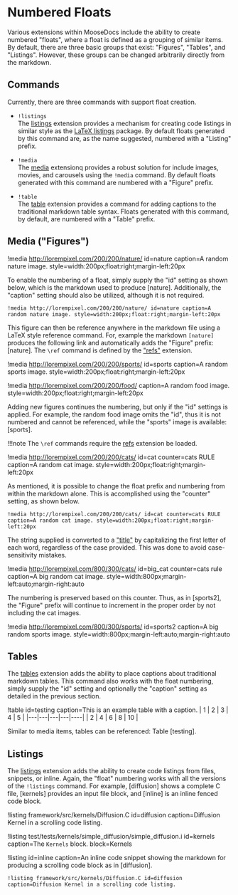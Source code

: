 # Numbered Floats

Various extensions within MooseDocs include the ability to create numbered "floats", where a
float is defined as a grouping of similar items. By default, there are three basic groups
that exist: "Figures", "Tables", and "Listings". However, these groups can be changed arbitrarily
directly from the markdown.

## Commands

Currently, there are three commands with support float creation.

* `!listings` <br>
The [listings](extensions/listings.md) extension provides a mechanism for creating code listings in similar
style as the [LaTeX listings](https://en.wikibooks.org/wiki/LaTeX/Source_Code_Listings) package. By
default floats generated by this command are, as the name suggested, numbered with a "Listing"
prefix.

* `!media` <br>
The [media](extensions/media.md) extensionq provides a robust solution for include images, movies, and carousels using the `!media` command. By default floats generated with this command are numbered
with a "Figure" prefix.

* `!table` <br>
The [table](extensions/tables.md) extension provides a command for adding captions to the traditional
markdown table syntax. Floats generated with this command, by default, are numbered with a
"Table" prefix.


## Media ("Figures")

!media http://lorempixel.com/200/200/nature/ id=nature caption=A random nature image. style=width:200px;float:right;margin-left:20px

To enable the numbering of a float, simply supply the "id" setting as shown below, which is
the markdown used to produce [nature]. Additionally, the "caption" setting should also be utilized, although it is not required.

```
!media http://lorempixel.com/200/200/nature/ id=nature caption=A random nature image. style=width:200px;float:right;margin-left:20px
```

This figure can then be reference anywhere in the markdown file using a LaTeX style reference command. For, example the markdown `[nature]` produces the following link and automatically adds the "Figure" prefix: [nature]. The `\ref` command is defined by the ["refs"](extensions/refs.md) extension.

!media http://lorempixel.com/200/200/sports/ id=sports caption=A random sports image. style=width:200px;float:right;margin-left:20px

!media http://lorempixel.com/200/200/food/ caption=A random food image. style=width:200px;float:right;margin-left:20px

Adding new figures continues the numbering, but only if the "id" settings is applied. For example,
the random food image omits the "id", thus it is not numbered and cannot be referenced, while the
"sports" image is available: [sports].

!!!note
    The `\ref` commands require the [refs](extensions/refs.md) extension be loaded.

!media http://lorempixel.com/200/200/cats/ id=cat counter=cats RULE caption=A random cat image. style=width:200px;float:right;margin-left:20px

As mentioned, it is possible to change the float prefix and numbering from within the markdown alone. This is accomplished using the "counter" setting, as shown below.

```
!media http://lorempixel.com/200/200/cats/ id=cat counter=cats RULE caption=A random cat image. style=width:200px;float:right;margin-left:20px
```

The string supplied is converted to a ["title"](https://docs.python.org/2/library/stdtypes.html#str.title) by capitalizing the first
letter of each word, regardless of the case provided. This was done to avoid case-sensitivity
mistakes.

!media http://lorempixel.com/800/300/cats/ id=big_cat counter=cats rule caption=A big random cat image. style=width:800px;margin-left:auto;margin-right:auto

The numbering is preserved based on this counter. Thus, as in [sports2], the "Figure" prefix
will continue to increment in the proper order by not including the cat images.

!media http://lorempixel.com/800/300/sports/ id=sports2 caption=A big random sports image. style=width:800px;margin-left:auto;margin-right:auto

## Tables

The [tables](extensions/tables.md) extension adds the ability to place captions about traditional
markdown tables. This command also works with the float numbering, simply supply the "id" setting
and optionally the "caption" setting as detailed in the previous section.

!table id=testing caption=This is an example table with a caption.
| 1 | 2 | 3 | 4 | 5 |
|---|---|---|---|----|
| 2 | 4 | 6 | 8 | 10 |

Similar to media items, tables can be referenced: Table [testing].

## Listings

The [listings](extensions/listings.md) extension adds the ability to create code listings from
files, snippets, or inline. Again, the "float" numbering works with all the versions of the
`!listings` command. For example, [diffusion] shows a complete C file, [kernels]
provides an input file block, and [inline] is an inline fenced code block.

!listing framework/src/kernels/Diffusion.C id=diffusion caption=Diffusion Kernel in a scrolling code listing.

!listing test/tests/kernels/simple_diffusion/simple_diffusion.i id=kernels caption=The `Kernels` block. block=Kernels

!listing id=inline caption=An inline code snippet showing the markdown for producing a scrolling code block as in [diffusion].
```
!listing framework/src/kernels/Diffusion.C id=diffusion caption=Diffusion Kernel in a scrolling code listing.
```
